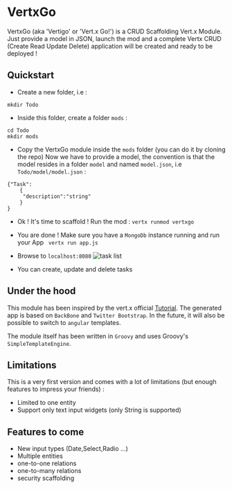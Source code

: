 VertxGo
===============

VertxGo (aka 'Vertigo' or 'Vert.x Go!') is a CRUD Scaffolding Vert.x Module. Just provide a model in JSON, launch the mod and a complete Vertx CRUD (Create Read Update Delete) application will be created and ready to be deployed ! 

## Quickstart
* Create a new folder, i.e :

```
mkdir Todo
```

* Inside this folder, create a folder `mods` :

```
cd Todo
mkdir mods
```

* Copy the VertxGo module inside the `mods` folder (you can do it by cloning the repo)
Now we have to provide a model, the convention is that the model resides in a folder  ```model``` and named `model.json`, i.e `Todo/model/model.json` :

```
{"Task":
	{
	 "description":"string" 
	}
}
```
* Ok ! It's time to scaffold ! Run the mod : 
```vertx runmod vertxgo```

* You are done ! Make sure you have a ```MongoDb``` instance running and run your App
``` vertx run app.js```

* Browse to ``localhost:8080``
![task list](http://s11.postimage.org/5cqyn4r4z/task.png "task list")
* You can create, update and delete tasks 

## Under the hood

This module has been inspired by the vert.x official [Tutorial](http://vertx.io/js_web_tutorial.html). The generated app is based on ```BackBone``` and ```Twitter Bootstrap```.
In the future, it will also be possible to switch to ```angular``` templates.

The module itself has been written in ```Groovy``` and uses Groovy's ```SimpleTemplateEngine```. 

## Limitations
This is a very first version and comes with a lot of limitations (but enough features to impress your friends) : 

- Limited to one entity 
- Support only text input widgets (only String is supported)

## Features to come
- New input types (Date,Select,Radio ...)
- Multiple entities
- one-to-one relations
- one-to-many relations
- security scaffolding



